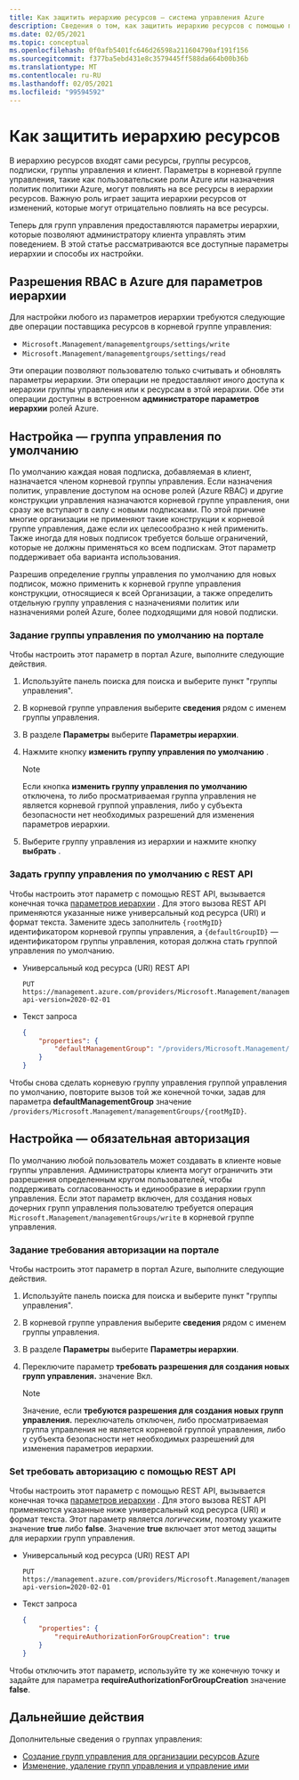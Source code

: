 ```yaml
---
title: Как защитить иерархию ресурсов — система управления Azure
description: Сведения о том, как защитить иерархию ресурсов с помощью параметров иерархии, в том числе с настройкой группы управления по умолчанию.
ms.date: 02/05/2021
ms.topic: conceptual
ms.openlocfilehash: 0f0afb5401fc646d26598a211604790af191f156
ms.sourcegitcommit: f377ba5ebd431e8c3579445ff588da664b00b36b
ms.translationtype: MT
ms.contentlocale: ru-RU
ms.lasthandoff: 02/05/2021
ms.locfileid: "99594592"
---
```

# <a name="how-to-protect-your-resource-hierarchy"></a>Как защитить иерархию ресурсов

В иерархию ресурсов входят сами ресурсы, группы ресурсов, подписки, группы управления и клиент. Параметры в корневой группе управления, такие как пользовательские роли Azure или назначения политик политики Azure, могут повлиять на все ресурсы в иерархии ресурсов. Важную роль играет защита иерархии ресурсов от изменений, которые могут отрицательно повлиять на все ресурсы.

Теперь для групп управления предоставляются параметры иерархии, которые позволяют администратору клиента управлять этим поведением. В этой статье рассматриваются все доступные параметры иерархии и способы их настройки.

## <a name="azure-rbac-permissions-for-hierarchy-settings"></a>Разрешения RBAC в Azure для параметров иерархии

Для настройки любого из параметров иерархии требуются следующие две операции поставщика ресурсов в корневой группе управления:

- `Microsoft.Management/managementgroups/settings/write`
- `Microsoft.Management/managementgroups/settings/read`

Эти операции позволяют пользователю только считывать и обновлять параметры иерархии. Эти операции не предоставляют иного доступа к иерархии группы управления или к ресурсам в этой иерархии. Обе эти операции доступны в встроенном **администраторе параметров иерархии** ролей Azure.

## <a name="setting---default-management-group"></a>Настройка — группа управления по умолчанию

По умолчанию каждая новая подписка, добавляемая в клиент, назначается членом корневой группы управления. Если назначения политик, управление доступом на основе ролей (Azure RBAC) и другие конструкции управления назначаются корневой группе управления, они сразу же вступают в силу с новыми подписками. По этой причине многие организации не применяют такие конструкции к корневой группе управления, даже если их целесообразно к ней применить. Также иногда для новых подписок требуется больше ограничений, которые не должны применяться ко всем подпискам. Этот параметр поддерживает оба варианта использования.

Разрешив определение группы управления по умолчанию для новых подписок, можно применить к корневой группе управления конструкции, относящиеся к всей Организации, а также определить отдельную группу управления с назначениями политик или назначениями ролей Azure, более подходящими для новой подписки.

### <a name="set-default-management-group-in-portal"></a>Задание группы управления по умолчанию на портале

Чтобы настроить этот параметр в портал Azure, выполните следующие действия.

1. Используйте панель поиска для поиска и выберите пункт "группы управления".

1. В корневой группе управления выберите **сведения** рядом с именем группы управления.

1. В разделе **Параметры** выберите **Параметры иерархии**.

1. Нажмите кнопку **изменить группу управления по умолчанию** .

   > [!NOTE]
   > Если кнопка **изменить группу управления по умолчанию** отключена, то либо просматриваемая группа управления не является корневой группой управления, либо у субъекта безопасности нет необходимых разрешений для изменения параметров иерархии.

1. Выберите группу управления из иерархии и нажмите кнопку **выбрать** .

### <a name="set-default-management-group-with-rest-api"></a>Задать группу управления по умолчанию с REST API

Чтобы настроить этот параметр с помощью REST API, вызывается конечная точка [параметров иерархии](/rest/api/resources/hierarchysettings) . Для этого вызова REST API применяются указанные ниже универсальный код ресурса (URI) и формат текста. Замените здесь заполнитель `{rootMgID}` идентификатором корневой группы управления, а `{defaultGroupID}` — идентификатором группы управления, которая должна стать группой управления по умолчанию.

- Универсальный код ресурса (URI) REST API

  ```http
  PUT https://management.azure.com/providers/Microsoft.Management/managementGroups/{rootMgID}/settings/default?api-version=2020-02-01
  ```

- Текст запроса

  ```json
  {
      "properties": {
          "defaultManagementGroup": "/providers/Microsoft.Management/managementGroups/{defaultGroupID}"
      }
  }
  ```

Чтобы снова сделать корневую группу управления группой управления по умолчанию, повторите вызов той же конечной точки, задав для параметра **defaultManagementGroup** значение `/providers/Microsoft.Management/managementGroups/{rootMgID}`.

## <a name="setting---require-authorization"></a>Настройка — обязательная авторизация

По умолчанию любой пользователь может создавать в клиенте новые группы управления. Администраторы клиента могут ограничить эти разрешения определенным кругом пользователей, чтобы поддерживать согласованность и единообразие в иерархии групп управления. Если этот параметр включен, для создания новых дочерних групп управления пользователю требуется операция `Microsoft.Management/managementGroups/write` в корневой группе управления.

### <a name="set-require-authorization-in-portal"></a>Задание требования авторизации на портале

Чтобы настроить этот параметр в портал Azure, выполните следующие действия.

1. Используйте панель поиска для поиска и выберите пункт "группы управления".

1. В корневой группе управления выберите **сведения** рядом с именем группы управления.

1. В разделе **Параметры** выберите **Параметры иерархии**.

1. Переключите параметр **требовать разрешения для создания новых групп управления.** значение Вкл.

   > [!NOTE]
   > Значение, если **требуются разрешения для создания новых групп управления.** переключатель отключен, либо просматриваемая группа управления не является корневой группой управления, либо у субъекта безопасности нет необходимых разрешений для изменения параметров иерархии.

### <a name="set-require-authorization-with-rest-api"></a>Set требовать авторизацию с помощью REST API

Чтобы настроить этот параметр с помощью REST API, вызывается конечная точка [параметров иерархии](/rest/api/resources/hierarchysettings) . Для этого вызова REST API применяются указанные ниже универсальный код ресурса (URI) и формат текста. Этот параметр является _логическим_, поэтому укажите значение **true** либо **false**. Значение **true** включает этот метод защиты для иерархии групп управления.

- Универсальный код ресурса (URI) REST API

  ```http
  PUT https://management.azure.com/providers/Microsoft.Management/managementGroups/{rootMgID}/settings/default?api-version=2020-02-01
  ```

- Текст запроса

  ```json
  {
      "properties": {
          "requireAuthorizationForGroupCreation": true
      }
  }
  ```

Чтобы отключить этот параметр, используйте ту же конечную точку и задайте для параметра **requireAuthorizationForGroupCreation** значение **false**.

## <a name="next-steps"></a>Дальнейшие действия

Дополнительные сведения о группах управления:

- [Создание групп управления для организации ресурсов Azure](../create-management-group-portal.md)
- [Изменение, удаление групп управления и управление ими](../manage.md)